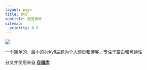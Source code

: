 ```yaml
---
layout: page
title: 你好
subtitle: 我是枫叶
sitemap:
  priority: 0.9
---
```


<img src="{{ '/assets/img/pudhina.jpg' | prepend: site.baseurl }}" id="about-img">

<div id="describe-text">
	<p>一个简单的，最小的Jekyll主题为个人网页和博客，专注于空白和可读性</p>
	<p>分叉并使用来自  <strong> <a href="https://github.com/knhash/Pudhina"> 存储库</a> </strong></p>
</div>
